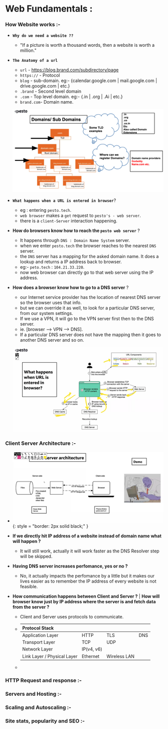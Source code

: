 # Web Fundamentals :

### How Website works :-
- **`Why do we need a website ??`**
    -  "If a picture is worth a thousand words, then a website is worth a million."

- **`The Anatomy of a url`**
    - `url`      - https://blog.brand.com/subdirectory/page
    - `https://` - Protocol
    - `blog`     - sub-domain.  eg:- {calendar.google.com | mail.google.com | drive.google.com | etc.}
    - `.brand`   - Second level domain      
    - `.com`     - Top level domain.         eg:- {.in | .org | .Ai | etc.}
    - `brand.com`- Domain name.

    ![Domain_&_Subdomain](./Images/domain_subdomain.png)

- **`What happens when a URL is entered in browser`**?
    - eg : entering `pesto.tech`.
    - `web browser` makes a `get` request to `pesto's - web server`.
    - there is a `client-Server` interaction happening.

- **How do browsers know how to reach the `pesto web server`** ?
    - It happens through `DNS : Domain Name System` server.
    - when we enter `pesto.tech` the browser reaches to the nearest `DNS` server.
    - the `DNS` server has a mapping for the asked domain name. It does a lookup and returns a IP address back to browser.
    - eg:- `peto.tech`  :  `104.21.33.220`.
    - now web browser can directly go to that web server using the IP address.

- **How does a browser know how to go to a DNS server** ?
    - our Internet service provider has the location of nearest DNS server so the browser uses that info.
    - but we can override it as well, to look for a particular DNS server, from our system settings.
    - If we use a VPN, it will go to the VPN server first then to the DNS server.
    - ie. [browser --> VPN --> DNS].
    - If a particular DNS server does not have the mapping then it goes to another DNS server and so on.

    ![What happens when a URL is entered in browser](./Images/What_happens_when_a_URl_is_entered_in_browser.png)


### Client Server Architecture :-
- ![client_server_architecture](./Images/client-server-architecture.png){: style = "border: 2px solid black;" }

- **If we directly hit IP address of a website instead of domain name what will happen ?**
    - It will still work, actually it will work faster as the DNS Resolver step will be skipped.

- **Having DNS server increases perfomance, yes or no ?**
    - No, it actually impacts the perfomance by a little but it makes our lives easier as to remember the IP address of every website is not feasible.

- **How communication happens between Client and Server ?** | **How will browser know just by IP address where the server is and fetch data from the server ?**
    - Client and Server uses protocols to communicate.
    
    -   |  Protocol Stack   ||||
        |---|---|---|---|
        |  Application Layer |  HTTP | TLS | DNS |
        |  Transport Layer | TCP  | UDP ||
        |  Network Layer |  IP(v4, v6) |||
        |  Link Layer / Physical Layer | Ethernet | Wireless LAN ||
    
    - 
### HTTP Request and response :-

### Servers and Hosting :-

### Scaling and Autoscaling :-

### Site stats, popularity and SEO :-